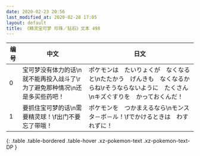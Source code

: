 ```yaml
---
date: 2020-02-23 20:56
last_modified_at: 2020-02-28 17:05
layout: default
title: 《精灵宝可梦 珍珠／钻石》文本 498
---
```

| 编号 | 中文 | 日文 |
| ---- | ---- | ---- |
| 0 | 宝可梦没有体力的话\n就不能再投入战斗了\r为了避免那种情况\n还是多买些药吧！ | ポケモンは　たいりょくが　なくなると\nたたかう　げんきも　なくなるからね\rそうならないように　たくさん\nキズぐすりを　かっておくんだ！ |
| 1 | 要抓住宝可梦的话\n需要精灵球！\f出门不要忘了带哦！ | ポケモンを　つかまえるなら\nモンスタ－ボ－ル！\fでかけるときは　わすれずに！ |
{: .table .table-bordered .table-hover .xz-pokemon-text .xz-pokemon-text-DP }